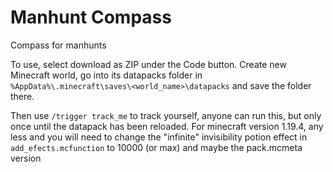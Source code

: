 # Manhunt Compass
Compass for manhunts

To use, select download as ZIP under the Code button. Create new Minecraft world, go into its datapacks folder in `%AppData%\.minecraft\saves\<world_name>\datapacks` and save the folder there.

Then use `/trigger track_me` to track yourself, anyone can run this, but only once until the datapack has been reloaded.
For minecraft version 1.19.4, any less and you will need to change the "infinite" invisibility potion effect in `add_efects.mcfunction` to 10000 (or max) and maybe the pack.mcmeta version
